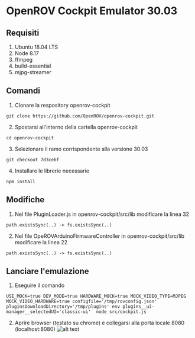 # OpenROV Cockpit Emulator 30.03

## Requisiti
1. Ubuntu 18.04 LTS
2. Node 8.17
3. ffmpeg
4. build-essential
5. mjpg-streamer


## Comandi
1. Clonare la respository openrov-cockpit
```
git clone https://github.com/OpenROV/openrov-cockpit.git
```
2. Spostarsi all'interno della cartella openrov-cockpit
```
cd openrov-cockpit
```
3. Selezionare il ramo corrispondente alla versione 30.03
```
git checkout 7d3cebf
```
4. Installare le librerie necessarie
```
npm install
```

## Modifiche
1. Nel file PluginLoader.js in openrov-cockpit/src/lib modificare la linea 32
```
path.existsSync(..) -> fs.existsSync(..)
```
2. Nel file OpeROVArduinoFirmwareController in openrov-cockpit/src/lib modificare la linea 22
```
path.existsSync(..) -> fs.existsSync(..)
```

## Lanciare l'emulazione
1. Eseguire il comando
```
USE_MOCK=true DEV_MODE=true HARDWARE_MOCK=true MOCK_VIDEO_TYPE=MJPEG MOCK_VIDEO_HARDWARE=true configfile='/tmp/rovconfig.json' pluginsDownloadDirectory='/tmp/plugins' env plugins__ui-manager__selectedUI='classic-ui'  node src/cockpit.js
```
2. Aprire browser (testato su chrome) e collegarsi alla porta locale 8080 (localhost:8080)
![alt text](http://url/to/img.png)
